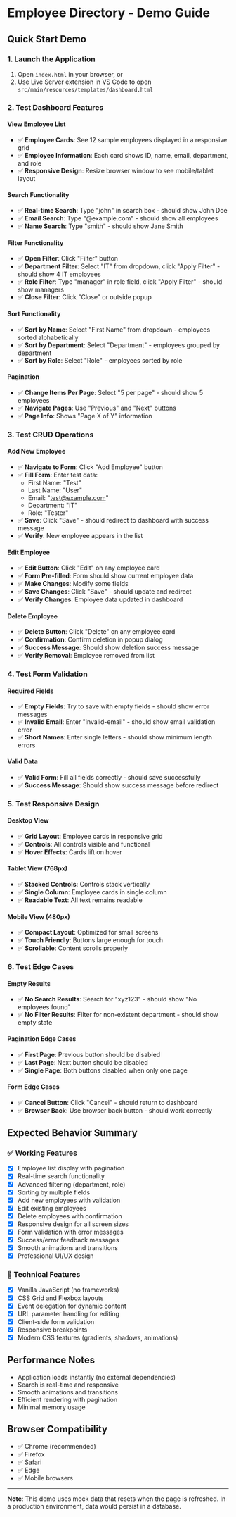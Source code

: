# Employee Directory - Demo Guide

## Quick Start Demo

### 1. Launch the Application
1. Open `index.html` in your browser, or
2. Use Live Server extension in VS Code to open `src/main/resources/templates/dashboard.html`

### 2. Test Dashboard Features

#### View Employee List
- ✅ **Employee Cards**: See 12 sample employees displayed in a responsive grid
- ✅ **Employee Information**: Each card shows ID, name, email, department, and role
- ✅ **Responsive Design**: Resize browser window to see mobile/tablet layout

#### Search Functionality
- ✅ **Real-time Search**: Type "john" in search box - should show John Doe
- ✅ **Email Search**: Type "@example.com" - should show all employees
- ✅ **Name Search**: Type "smith" - should show Jane Smith

#### Filter Functionality
- ✅ **Open Filter**: Click "Filter" button
- ✅ **Department Filter**: Select "IT" from dropdown, click "Apply Filter" - should show 4 IT employees
- ✅ **Role Filter**: Type "manager" in role field, click "Apply Filter" - should show managers
- ✅ **Close Filter**: Click "Close" or outside popup

#### Sort Functionality
- ✅ **Sort by Name**: Select "First Name" from dropdown - employees sorted alphabetically
- ✅ **Sort by Department**: Select "Department" - employees grouped by department
- ✅ **Sort by Role**: Select "Role" - employees sorted by role

#### Pagination
- ✅ **Change Items Per Page**: Select "5 per page" - should show 5 employees
- ✅ **Navigate Pages**: Use "Previous" and "Next" buttons
- ✅ **Page Info**: Shows "Page X of Y" information

### 3. Test CRUD Operations

#### Add New Employee
- ✅ **Navigate to Form**: Click "Add Employee" button
- ✅ **Fill Form**: Enter test data:
  - First Name: "Test"
  - Last Name: "User"
  - Email: "test@example.com"
  - Department: "IT"
  - Role: "Tester"
- ✅ **Save**: Click "Save" - should redirect to dashboard with success message
- ✅ **Verify**: New employee appears in the list

#### Edit Employee
- ✅ **Edit Button**: Click "Edit" on any employee card
- ✅ **Form Pre-filled**: Form should show current employee data
- ✅ **Make Changes**: Modify some fields
- ✅ **Save Changes**: Click "Save" - should update and redirect
- ✅ **Verify Changes**: Employee data updated in dashboard

#### Delete Employee
- ✅ **Delete Button**: Click "Delete" on any employee card
- ✅ **Confirmation**: Confirm deletion in popup dialog
- ✅ **Success Message**: Should show deletion success message
- ✅ **Verify Removal**: Employee removed from list

### 4. Test Form Validation

#### Required Fields
- ✅ **Empty Fields**: Try to save with empty fields - should show error messages
- ✅ **Invalid Email**: Enter "invalid-email" - should show email validation error
- ✅ **Short Names**: Enter single letters - should show minimum length errors

#### Valid Data
- ✅ **Valid Form**: Fill all fields correctly - should save successfully
- ✅ **Success Message**: Should show success message before redirect

### 5. Test Responsive Design

#### Desktop View
- ✅ **Grid Layout**: Employee cards in responsive grid
- ✅ **Controls**: All controls visible and functional
- ✅ **Hover Effects**: Cards lift on hover

#### Tablet View (768px)
- ✅ **Stacked Controls**: Controls stack vertically
- ✅ **Single Column**: Employee cards in single column
- ✅ **Readable Text**: All text remains readable

#### Mobile View (480px)
- ✅ **Compact Layout**: Optimized for small screens
- ✅ **Touch Friendly**: Buttons large enough for touch
- ✅ **Scrollable**: Content scrolls properly

### 6. Test Edge Cases

#### Empty Results
- ✅ **No Search Results**: Search for "xyz123" - should show "No employees found"
- ✅ **No Filter Results**: Filter for non-existent department - should show empty state

#### Pagination Edge Cases
- ✅ **First Page**: Previous button should be disabled
- ✅ **Last Page**: Next button should be disabled
- ✅ **Single Page**: Both buttons disabled when only one page

#### Form Edge Cases
- ✅ **Cancel Button**: Click "Cancel" - should return to dashboard
- ✅ **Browser Back**: Use browser back button - should work correctly

## Expected Behavior Summary

### ✅ Working Features
- [x] Employee list display with pagination
- [x] Real-time search functionality
- [x] Advanced filtering (department, role)
- [x] Sorting by multiple fields
- [x] Add new employees with validation
- [x] Edit existing employees
- [x] Delete employees with confirmation
- [x] Responsive design for all screen sizes
- [x] Form validation with error messages
- [x] Success/error feedback messages
- [x] Smooth animations and transitions
- [x] Professional UI/UX design

### 🔧 Technical Features
- [x] Vanilla JavaScript (no frameworks)
- [x] CSS Grid and Flexbox layouts
- [x] Event delegation for dynamic content
- [x] URL parameter handling for editing
- [x] Client-side form validation
- [x] Responsive breakpoints
- [x] Modern CSS features (gradients, shadows, animations)

## Performance Notes
- Application loads instantly (no external dependencies)
- Search is real-time and responsive
- Smooth animations and transitions
- Efficient rendering with pagination
- Minimal memory usage

## Browser Compatibility
- ✅ Chrome (recommended)
- ✅ Firefox
- ✅ Safari
- ✅ Edge
- ✅ Mobile browsers

---

**Note**: This demo uses mock data that resets when the page is refreshed. In a production environment, data would persist in a database. 